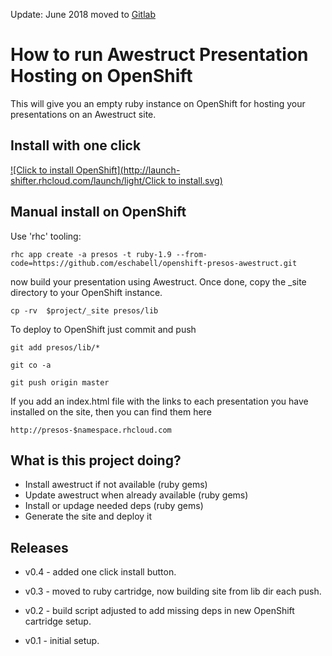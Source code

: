 Update: June 2018 moved to [Gitlab](https://gitlab.com/eschabell/openshift-presos-awestruct)


How to run Awestruct Presentation Hosting on OpenShift
======================================================
This will give you an empty ruby instance on OpenShift for hosting your presentations on an Awestruct site.


Install with one click
----------------------
[![Click to install OpenShift](http://launch-shifter.rhcloud.com/launch/light/Click to install.svg)](https://openshift.redhat.com/app/console/application_type/custom?&cartridges[]=ruby-1.9&initial_git_url=https://github.com/eschabell/openshift-presos-awestruct.git&name=presos)


Manual install on OpenShift
---------------------------
Use 'rhc' tooling:

    rhc app create -a presos -t ruby-1.9 --from-code=https://github.com/eschabell/openshift-presos-awestruct.git

now build your presentation using Awestruct. Once done, copy the _site directory to your OpenShift instance.

    cp -rv  $project/_site presos/lib

To deploy to OpenShift just commit and push

    git add presos/lib/*

    git co -a

    git push origin master

If you add an index.html file with the links to each presentation you have installed on the site, then you can find them here

    http://presos-$namespace.rhcloud.com

What is this project doing?
---------------------------

* Install awestruct if not available (ruby gems)
* Update awestruct when already available (ruby gems)
* Install or updage needed deps (ruby gems)
* Generate the site and deploy it

Releases
--------

- v0.4 - added one click install button.

- v0.3 - moved to ruby cartridge, now building site from lib dir each push.

- v0.2 - build script adjusted to add missing deps in new OpenShift cartridge setup.

- v0.1 - initial setup.
